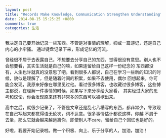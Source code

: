 ```yaml
---
layout: post
title: "Records Make Knowledge, Communication Strengthen Understanding"
date: 2014-08-15 15:25:25 +0800
comments: true
categories: 生活
---
```

我决定自己要开始记录一些东西。不管是对事情的理解，抑或一篇游记，还是自己内心的小牢骚。
通过键盘记录下来，形成记忆的河流。

曾经很不屑于去表露自己，不想要去分享自己的东西，觉得很没有意思。别人也不会想要看，其实生活就是自己的嘛，如果连留给自己这样一份纪念的
东西都没有，人生也许就真的没意思了吧。看到很多人都说，自己在学习一些新的知识的时候，貌似是理解了，但是随着时间的积累，如果不去使用，偶尔
回想起来，你可能会发现，我原来好像在哪里见过他。看过很多博客，也收藏过很多博客，这些博主都说，在理解一件事情的时候，如果写下来分享给大家看，
其实经过大家的思考和议论，你会发现原来还有非常多的东西可以被挖出来。


高中之后，就很少记录了，不管是文章还是乱七八糟写的东西，都非常少，导致现在自己写起来都觉得语无伦次，词不达意。很多事情估计都说这样，你越
不屑于去坐，那么它就会越来越远离你，即使别人不care，留给自己个回忆也是好的。


好啦，我要开始记录啦。做一个积极、向上、乐于分享的人，加油，加油！
